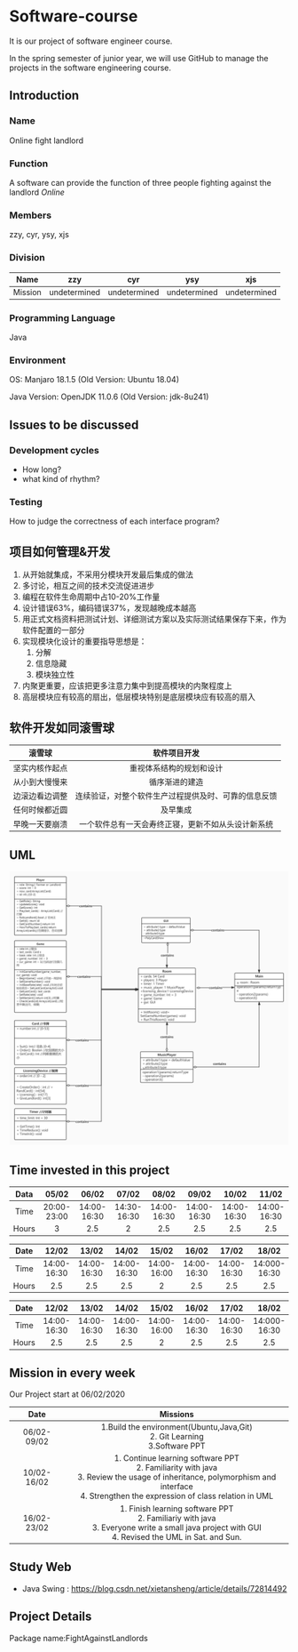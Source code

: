 # Software-course
It is our project of software engineer course.

In the spring semester of junior year, we will use GitHub to manage the projects in the software engineering course.

## Introduction
### Name
Online fight landlord

### Function
A software can provide the function of three people fighting against the landlord *Online*

### Members
zzy, cyr, ysy, xjs

### Division
| Name | zzy | cyr | ysy | xjs  |
| :--: | :--: | :--: | :--: | :-: |
| Mission | undetermined | undetermined | undetermined | undetermined |

### Programming Language
Java

### Environment
OS: Manjaro 18.1.5 (Old Version: Ubuntu 18.04)

Java Version: OpenJDK 11.0.6 (Old Version: jdk-8u241)

## Issues to be discussed

### Development cycles

- How long?
- what kind of rhythm?

### Testing

How to judge the correctness of each interface program?

## 项目如何管理&开发

1. 从开始就集成，不采用分模块开发最后集成的做法
2. 多讨论，相互之间的技术交流促进进步
3. 编程在软件生命周期中占10-20%工作量
4. 设计错误63%，编码错误37%，发现越晚成本越高
5. 用正式文档资料把测试计划、详细测试方案以及实际测试结果保存下来，作为软件配置的一部分
6. 实现模块化设计的重要指导思想是：
   1. 分解
   2. 信息隐藏
   3. 模块独立性
7. 内聚更重要，应该把更多注意力集中到提高模块的内聚程度上
8. 高层模块应有较高的扇出，低层模块特别是底层模块应有较高的扇入

## 软件开发如同滚雪球
| 滚雪球 |	软件项目开发 |
| :--: | :--: |
| 坚实内核作起点|重视体系结构的规划和设计|
|从小到大慢慢来|	循序渐进的建造|
|边滚边看边调整|	连续验证，对整个软件生产过程提供及时、可靠的信息反馈|
|任何时候都近圆|	及早集成|
|早晚一天要崩溃|	一个软件总有一天会寿终正寝，更新不如从头设计新系统|

## UML

<img src="Software_UML.jpg">

## Time invested in this project
|Data|05/02|06/02|07/02|08/02|09/02|10/02|11/02|
|:--:|:--:|:--:|:--:|:--:|:--:|:--:|:--:|
|Time|20:00-23:00|14:00-16:30|14:30-16:30|14:00-16:30|14:00-16:30|14:00-16:30|14:00-16:30|
|Hours|3|2.5|2|2.5|2.5|2.5|2.5|

|Date|12/02|13/02|14/02|15/02|16/02|17/02|18/02|
|:--:|:--:|:--:|:-:|:--:|:--:|:--:|:--:|
|Time|14:00-16:30|14:00-16:30|14:00-16:30|14:00-16:00|14:00-16:30|14:00-16:30|14:000-16:30|
|Hours|2.5|2.5|2.5|2|2.5|2.5|2.5|

|Date|12/02|13/02|14/02|15/02|16/02|17/02|18/02|
|:--:|:--:|:--:|:-:|:--:|:--:|:--:|:--:|
|Time|14:00-16:30|14:00-16:30|14:00-16:30|14:00-16:00|14:00-16:30|14:00-16:30|14:000-16:30|
|Hours|2.5|2.5|2.5|2|2.5|2.5|2.5|

## Mission in every week
Our Project start at 06/02/2020

| Date | Missions |
| :--: | :--: |
| 06/02-09/02 | 1.Build the environment(Ubuntu,Java,Git)<br>2. Git Learning<br>3.Software PPT<br> |
|10/02-16/02| 1. Continue learning software PPT<br>2. Familiarity with java<br>3. Review the usage of inheritance, polymorphism and interface<br>4. Strengthen the expression of class relation in UML |
| 16/02-23/02 | 1. Finish learning software PPT<br>2. Familiariy with java<br>3. Everyone write a small java project with GUI<br>4. Revised the UML in Sat. and Sun.|

## Study Web
- Java Swing :  https://blog.csdn.net/xietansheng/article/details/72814492

## Project Details
Package name:FightAgainstLandlords
